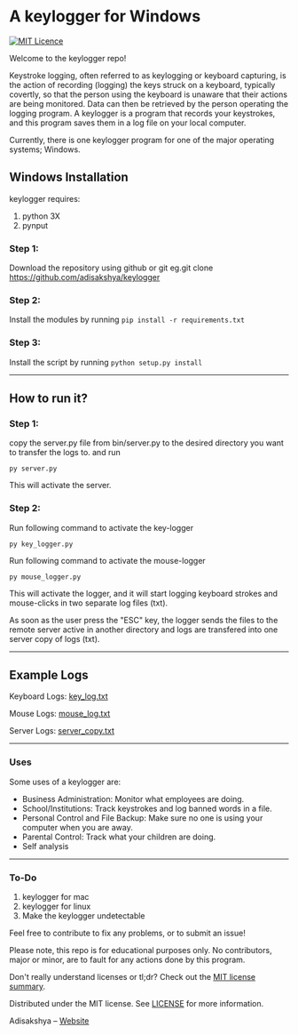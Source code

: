 # A keylogger for Windows
[![MIT Licence](https://badges.frapsoft.com/os/mit/mit.png?v=103)](https://opensource.org/licenses/mit-license.php)

Welcome to the keylogger repo! 

Keystroke logging, often referred to as keylogging or keyboard capturing, is the action of recording (logging) the keys struck on a keyboard, typically covertly, so that the person using the keyboard is unaware that their actions are being monitored. 
Data can then be retrieved by the person operating the logging program.
A keylogger is a program that records your keystrokes, and this program saves them in a log file on your local computer.

Currently, there is one keylogger program for one of the major operating systems; Windows.

## Windows Installation
keylogger requires:
  1. python 3X
  2. pynput

### Step 1: 
Download the repository using github or git eg.git clone https://github.com/adisakshya/keylogger

### Step 2: 
Install the modules by running `pip install -r requirements.txt`

### Step 3: 
Install the script by running `python setup.py install`

---
## How to run it?

### Step 1:

copy the server.py file from bin/server.py to the desired directory you want to transfer the logs to.
and run
```
py server.py
```
This will activate the server.

### Step 2:

Run following command to activate the key-logger
```
py key_logger.py
```

Run following command to activate the mouse-logger
```
py mouse_logger.py
```

This will activate the logger, and it will start logging keyboard strokes and mouse-clicks in two separate log files (txt).

As soon as the user press the "ESC" key, the logger sends the files to the remote server active in another directory
and logs are transfered into one server copy of logs (txt).

---
## Example Logs

Keyboard Logs: [key_log.txt](https://github.com/adisakshya/keylogger/blob/master/examples/keyboard_log_example/key_log.txt)

Mouse Logs: [mouse_log.txt](https://github.com/adisakshya/keylogger/blob/master/examples/mouse_log_example/mouse_log.txt)

Server Logs: [server_copy.txt](https://github.com/adisakshya/keylogger/blob/keylogger_v2.0_patch_1/examples/server_copy_of_logs_example/server_copy_of_logs.txt)

---
### Uses

Some uses of a keylogger are:

- Business Administration: Monitor what employees are doing.
- School/Institutions: Track keystrokes and log banned words in a file.
- Personal Control and File Backup: Make sure no one is using your computer when you are away.
- Parental Control: Track what your children are doing.
- Self analysis

---
### To-Do
  1. keylogger for mac
  2. keylogger for linux
  3. Make the keylogger undetectable


Feel free to contribute to fix any problems, or to submit an issue!

Please note, this repo is for educational purposes only. No contributors, major or minor, are to fault for any actions done by this program.

Don't really understand licenses or tl;dr? Check out the [MIT license summary](https://tldrlegal.com/license/mit-license).

Distributed under the MIT license. See [LICENSE](https://github.com/adisakshya/keylogger/blob/master/LICENSE) for more information.

Adisakshya – [Website](https://adisakshya.github.io)
